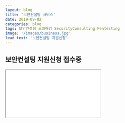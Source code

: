 ```yaml
---
layout: blog
title: '보안컨설팅 서비스'
date: 2019-09-02
categories: blog
tags: 보안컨설팅 모의해킹 SecurityConsulting Pentesting
image: '/images/business.jpg'
lead_text: '보안컨설팅 지원신청'
---
```


## 보안컨설팅 지원신청 접수중

<iframe src={{site.data.global.consulting}}>로드 중…</iframe>
